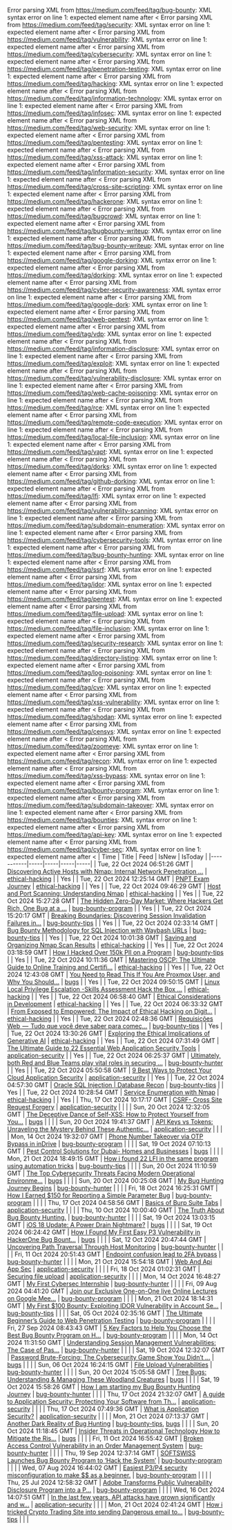 Error parsing XML from https://medium.com/feed/tag/bug-bounty: XML syntax error on line 1: expected element name after <
Error parsing XML from https://medium.com/feed/tag/security: XML syntax error on line 1: expected element name after <
Error parsing XML from https://medium.com/feed/tag/vulnerability: XML syntax error on line 1: expected element name after <
Error parsing XML from https://medium.com/feed/tag/cybersecurity: XML syntax error on line 1: expected element name after <
Error parsing XML from https://medium.com/feed/tag/penetration-testing: XML syntax error on line 1: expected element name after <
Error parsing XML from https://medium.com/feed/tag/hacking: XML syntax error on line 1: expected element name after <
Error parsing XML from https://medium.com/feed/tag/information-technology: XML syntax error on line 1: expected element name after <
Error parsing XML from https://medium.com/feed/tag/infosec: XML syntax error on line 1: expected element name after <
Error parsing XML from https://medium.com/feed/tag/web-security: XML syntax error on line 1: expected element name after <
Error parsing XML from https://medium.com/feed/tag/pentesting: XML syntax error on line 1: expected element name after <
Error parsing XML from https://medium.com/feed/tag/xss-attack: XML syntax error on line 1: expected element name after <
Error parsing XML from https://medium.com/feed/tag/information-security: XML syntax error on line 1: expected element name after <
Error parsing XML from https://medium.com/feed/tag/cross-site-scripting: XML syntax error on line 1: expected element name after <
Error parsing XML from https://medium.com/feed/tag/hackerone: XML syntax error on line 1: expected element name after <
Error parsing XML from https://medium.com/feed/tag/bugcrowd: XML syntax error on line 1: expected element name after <
Error parsing XML from https://medium.com/feed/tag/bugbounty-writeup: XML syntax error on line 1: expected element name after <
Error parsing XML from https://medium.com/feed/tag/bug-bounty-writeup: XML syntax error on line 1: expected element name after <
Error parsing XML from https://medium.com/feed/tag/google-dorking: XML syntax error on line 1: expected element name after <
Error parsing XML from https://medium.com/feed/tag/dorking: XML syntax error on line 1: expected element name after <
Error parsing XML from https://medium.com/feed/tag/cyber-security-awareness: XML syntax error on line 1: expected element name after <
Error parsing XML from https://medium.com/feed/tag/google-dork: XML syntax error on line 1: expected element name after <
Error parsing XML from https://medium.com/feed/tag/web-pentest: XML syntax error on line 1: expected element name after <
Error parsing XML from https://medium.com/feed/tag/vdp: XML syntax error on line 1: expected element name after <
Error parsing XML from https://medium.com/feed/tag/information-disclosure: XML syntax error on line 1: expected element name after <
Error parsing XML from https://medium.com/feed/tag/exploit: XML syntax error on line 1: expected element name after <
Error parsing XML from https://medium.com/feed/tag/vulnerability-disclosure: XML syntax error on line 1: expected element name after <
Error parsing XML from https://medium.com/feed/tag/web-cache-poisoning: XML syntax error on line 1: expected element name after <
Error parsing XML from https://medium.com/feed/tag/rce: XML syntax error on line 1: expected element name after <
Error parsing XML from https://medium.com/feed/tag/remote-code-execution: XML syntax error on line 1: expected element name after <
Error parsing XML from https://medium.com/feed/tag/local-file-inclusion: XML syntax error on line 1: expected element name after <
Error parsing XML from https://medium.com/feed/tag/vapt: XML syntax error on line 1: expected element name after <
Error parsing XML from https://medium.com/feed/tag/dorks: XML syntax error on line 1: expected element name after <
Error parsing XML from https://medium.com/feed/tag/github-dorking: XML syntax error on line 1: expected element name after <
Error parsing XML from https://medium.com/feed/tag/lfi: XML syntax error on line 1: expected element name after <
Error parsing XML from https://medium.com/feed/tag/vulnerability-scanning: XML syntax error on line 1: expected element name after <
Error parsing XML from https://medium.com/feed/tag/subdomain-enumeration: XML syntax error on line 1: expected element name after <
Error parsing XML from https://medium.com/feed/tag/cybersecurity-tools: XML syntax error on line 1: expected element name after <
Error parsing XML from https://medium.com/feed/tag/bug-bounty-hunting: XML syntax error on line 1: expected element name after <
Error parsing XML from https://medium.com/feed/tag/ssrf: XML syntax error on line 1: expected element name after <
Error parsing XML from https://medium.com/feed/tag/idor: XML syntax error on line 1: expected element name after <
Error parsing XML from https://medium.com/feed/tag/pentest: XML syntax error on line 1: expected element name after <
Error parsing XML from https://medium.com/feed/tag/file-upload: XML syntax error on line 1: expected element name after <
Error parsing XML from https://medium.com/feed/tag/file-inclusion: XML syntax error on line 1: expected element name after <
Error parsing XML from https://medium.com/feed/tag/security-research: XML syntax error on line 1: expected element name after <
Error parsing XML from https://medium.com/feed/tag/directory-listing: XML syntax error on line 1: expected element name after <
Error parsing XML from https://medium.com/feed/tag/log-poisoning: XML syntax error on line 1: expected element name after <
Error parsing XML from https://medium.com/feed/tag/cve: XML syntax error on line 1: expected element name after <
Error parsing XML from https://medium.com/feed/tag/xss-vulnerability: XML syntax error on line 1: expected element name after <
Error parsing XML from https://medium.com/feed/tag/shodan: XML syntax error on line 1: expected element name after <
Error parsing XML from https://medium.com/feed/tag/censys: XML syntax error on line 1: expected element name after <
Error parsing XML from https://medium.com/feed/tag/zoomeye: XML syntax error on line 1: expected element name after <
Error parsing XML from https://medium.com/feed/tag/recon: XML syntax error on line 1: expected element name after <
Error parsing XML from https://medium.com/feed/tag/xss-bypass: XML syntax error on line 1: expected element name after <
Error parsing XML from https://medium.com/feed/tag/bounty-program: XML syntax error on line 1: expected element name after <
Error parsing XML from https://medium.com/feed/tag/subdomain-takeover: XML syntax error on line 1: expected element name after <
Error parsing XML from https://medium.com/feed/tag/bounties: XML syntax error on line 1: expected element name after <
Error parsing XML from https://medium.com/feed/tag/api-key: XML syntax error on line 1: expected element name after <
Error parsing XML from https://medium.com/feed/tag/cyber-sec: XML syntax error on line 1: expected element name after <
| Time | Title | Feed | IsNew | IsToday |
|-----------|-----|-----|-----|-----|
| Tue, 22 Oct 2024 06:51:26 GMT | [Discovering Active Hosts with Nmap: Internal Network Penetration ...](https://freedium.cfd/https://medium.com/p/924edb6edfa7) | [ethical-hacking](https://medium.com/feed/tag/ethical-hacking) |  | Yes |
| Tue, 22 Oct 2024 12:25:14 GMT | [PNPT Exam Journey](https://freedium.cfd/https://medium.com/p/a64d4ad276e8) | [ethical-hacking](https://medium.com/feed/tag/ethical-hacking) |  | Yes |
| Tue, 22 Oct 2024 09:46:29 GMT | [Host and Port Scanning: Understanding Nmap](https://freedium.cfd/https://medium.com/p/66ed7c09b703) | [ethical-hacking](https://medium.com/feed/tag/ethical-hacking) |  | Yes |
| Tue, 22 Oct 2024 15:27:28 GMT | [The Hidden Zero-Day Market: Where Hackers Get Rich, One Bug at a ...](https://freedium.cfd/https://medium.com/p/fb6c8c2c7707) | [bug-bounty-program](https://medium.com/feed/tag/bug-bounty-program) |  | Yes |
| Tue, 22 Oct 2024 15:20:17 GMT | [Breaking Boundaries: Discovering Session Invalidation Failures in...](https://freedium.cfd/https://medium.com/p/84711777f9f2) | [bug-bounty-tips](https://medium.com/feed/tag/bug-bounty-tips) |  | Yes |
| Tue, 22 Oct 2024 02:33:14 GMT | [Bug Bounty Methodology for SQL Injection with Waybash URLs](https://freedium.cfd/https://medium.com/p/d1d13d0ebdaa) | [bug-bounty-tips](https://medium.com/feed/tag/bug-bounty-tips) |  | Yes |
| Tue, 22 Oct 2024 10:01:38 GMT | [Saving and Organizing Nmap Scan Results](https://freedium.cfd/https://medium.com/p/f7c4d930077e) | [ethical-hacking](https://medium.com/feed/tag/ethical-hacking) |  | Yes |
| Tue, 22 Oct 2024 03:18:59 GMT | [How I Hacked Over 150k PII on a Program](https://freedium.cfd/https://medium.com/p/f58b8b141d4a) | [bug-bounty-tips](https://medium.com/feed/tag/bug-bounty-tips) |  | Yes |
| Tue, 22 Oct 2024 10:11:36 GMT | [Mastering OSCP: The Ultimate Guide to Online Training and Certifi...](https://freedium.cfd/https://medium.com/p/0a6bd7327493) | [ethical-hacking](https://medium.com/feed/tag/ethical-hacking) |  | Yes |
| Tue, 22 Oct 2024 12:43:08 GMT | [You Need to Read This If You Are Proxmox User, and Why You Should...](https://freedium.cfd/https://medium.com/p/e2214daaedb0) | [bugs](https://medium.com/feed/tag/bugs) |  | Yes |
| Tue, 22 Oct 2024 09:50:15 GMT | [Linux Local Privilege Escalation -Skills Assessment Hack the Box ...](https://freedium.cfd/https://medium.com/p/a13f669ea351) | [ethical-hacking](https://medium.com/feed/tag/ethical-hacking) |  | Yes |
| Tue, 22 Oct 2024 06:58:40 GMT | [Ethical Considerations in Development](https://freedium.cfd/https://medium.com/p/d4e7a149cb58) | [ethical-hacking](https://medium.com/feed/tag/ethical-hacking) |  | Yes |
| Tue, 22 Oct 2024 06:33:32 GMT | [From Exposed to Empowered: The Impact of Ethical Hacking on Digit...](https://freedium.cfd/https://medium.com/p/dc5f55393fdb) | [ethical-hacking](https://medium.com/feed/tag/ethical-hacking) |  | Yes |
| Tue, 22 Oct 2024 02:48:36 GMT | [Requisições Web  —  Tudo que você deve saber para começ...](https://freedium.cfd/https://medium.com/p/ef01a89b250c) | [bug-bounty-tips](https://medium.com/feed/tag/bug-bounty-tips) |  | Yes |
| Tue, 22 Oct 2024 13:30:26 GMT | [Exploring the Ethical Implications of Generative AI](https://freedium.cfd/https://medium.com/p/8f247addaf95) | [ethical-hacking](https://medium.com/feed/tag/ethical-hacking) |  | Yes |
| Tue, 22 Oct 2024 07:31:49 GMT | [The Ultimate Guide to 22 Essential Web Application Security Tools](https://freedium.cfd/https://medium.com/p/ef00c8a4ffb9) | [application-security](https://medium.com/feed/tag/application-security) |  | Yes |
| Tue, 22 Oct 2024 06:25:37 GMT | [Ultimately, both Red and Blue Teams play vital roles in securing ...](https://freedium.cfd/https://medium.com/p/2ad19c30748d) | [bug-bounty-hunter](https://medium.com/feed/tag/bug-bounty-hunter) |  | Yes |
| Tue, 22 Oct 2024 05:50:58 GMT | [9 Best Ways to Protect Your Cloud Application Security](https://freedium.cfd/https://medium.com/p/b1cc3852081c) | [application-security](https://medium.com/feed/tag/application-security) |  | Yes |
| Tue, 22 Oct 2024 04:57:30 GMT | [Oracle SQL Injection \| Database Recon](https://freedium.cfd/https://medium.com/p/0c384d4a085a) | [bug-bounty-tips](https://medium.com/feed/tag/bug-bounty-tips) |  | Yes |
| Tue, 22 Oct 2024 10:28:54 GMT | [Service Enumeration with Nmap](https://freedium.cfd/https://medium.com/p/35bc4d0102db) | [ethical-hacking](https://medium.com/feed/tag/ethical-hacking) |  | Yes |
| Thu, 17 Oct 2024 10:17:17 GMT | [CSRF- Cross Site Request Forgery](https://freedium.cfd/https://medium.com/p/ce63984789f0) | [application-security](https://medium.com/feed/tag/application-security) |  |  |
| Sun, 20 Oct 2024 12:32:05 GMT | [The Deceptive Dance of Self-XSS: How to Protect Yourself from You...](https://freedium.cfd/https://medium.com/p/303ffe642073) | [bugs](https://medium.com/feed/tag/bugs) |  |  |
| Sun, 20 Oct 2024 19:41:37 GMT | [API Keys vs Tokens: Unraveling the Mystery Behind These Authentic...](https://freedium.cfd/https://medium.com/p/cbe44bd1dcc8) | [application-security](https://medium.com/feed/tag/application-security) |  |  |
| Mon, 14 Oct 2024 19:32:07 GMT | [Phone Number Takeover via OTP Bypass in inDrive](https://freedium.cfd/https://medium.com/p/989d20510047) | [bug-bounty-program](https://medium.com/feed/tag/bug-bounty-program) |  |  |
| Sat, 19 Oct 2024 07:10:13 GMT | [Pest Control Solutions for Dubai- Homes and Businesses](https://freedium.cfd/https://medium.com/p/1647541a3602) | [bugs](https://medium.com/feed/tag/bugs) |  |  |
| Mon, 21 Oct 2024 18:49:15 GMT | [How i found 22 LFI in the same program using automation tricks](https://freedium.cfd/https://medium.com/p/3ea303d24f4a) | [bug-bounty-tips](https://medium.com/feed/tag/bug-bounty-tips) |  |  |
| Sun, 20 Oct 2024 11:10:59 GMT | [The Top Cybersecurity Threats Facing Modern Operational Environme...](https://freedium.cfd/https://medium.com/p/848d0b7d8729) | [bugs](https://medium.com/feed/tag/bugs) |  |  |
| Sun, 20 Oct 2024 00:25:08 GMT | [My Bug Hunting Journey Begins](https://freedium.cfd/https://medium.com/p/c75c291ffe9c) | [bug-bounty-hunter](https://medium.com/feed/tag/bug-bounty-hunter) |  |  |
| Fri, 18 Oct 2024 16:25:31 GMT | [How I Earned $150 for Reporting a Simple Parameter Bug](https://freedium.cfd/https://medium.com/p/90734441dcd5) | [bug-bounty-program](https://medium.com/feed/tag/bug-bounty-program) |  |  |
| Thu, 17 Oct 2024 04:58:56 GMT | [Basics of Burp Suite Tabs](https://freedium.cfd/https://medium.com/p/e43beb6c176d) | [application-security](https://medium.com/feed/tag/application-security) |  |  |
| Thu, 10 Oct 2024 10:00:40 GMT | [The Truth About Bug Bounty Hunting.](https://freedium.cfd/https://medium.com/p/597e54acd2a0) | [bug-bounty-hunter](https://medium.com/feed/tag/bug-bounty-hunter) |  |  |
| Sat, 19 Oct 2024 13:03:15 GMT | [iOS 18 Update: A Power Drain Nightmare?](https://freedium.cfd/https://medium.com/p/3434378401e6) | [bugs](https://medium.com/feed/tag/bugs) |  |  |
| Sat, 19 Oct 2024 06:24:42 GMT | [How I Found My First Easy P3 Vulnerability in HackerOne Bug Bount...](https://freedium.cfd/https://medium.com/p/f9227942c6c0) | [bugs](https://medium.com/feed/tag/bugs) |  |  |
| Sat, 12 Oct 2024 20:47:44 GMT | [Uncovering Path Traversal Through Host Monitoring](https://freedium.cfd/https://medium.com/p/c8abb65f48f5) | [bug-bounty-hunter](https://medium.com/feed/tag/bug-bounty-hunter) |  |  |
| Fri, 11 Oct 2024 20:51:43 GMT | [Endpoint confusion lead to 2FA bypass](https://freedium.cfd/https://medium.com/p/67015dbb4c70) | [bug-bounty-hunter](https://medium.com/feed/tag/bug-bounty-hunter) |  |  |
| Mon, 21 Oct 2024 15:54:18 GMT | [Web And Api App Sec](https://freedium.cfd/https://medium.com/p/4974e113fb1f) | [application-security](https://medium.com/feed/tag/application-security) |  |  |
| Fri, 18 Oct 2024 01:02:31 GMT | [Securing file upload](https://freedium.cfd/https://medium.com/p/0f4dce5235bb) | [application-security](https://medium.com/feed/tag/application-security) |  |  |
| Mon, 14 Oct 2024 16:48:27 GMT | [My First Cybersec Internship](https://freedium.cfd/https://medium.com/p/04b0651bbb63) | [bug-bounty-hunter](https://medium.com/feed/tag/bug-bounty-hunter) |  |  |
| Fri, 09 Aug 2024 04:41:20 GMT | [ Join our Exclusive One-on-One live Online Lectures on Google Mee...](https://freedium.cfd/https://medium.com/p/be8bc9f829f9) | [bug-bounty-program](https://medium.com/feed/tag/bug-bounty-program) |  |  |
| Mon, 21 Oct 2024 18:14:31 GMT | [My First $100 Bounty: Exploiting IDOR Vulnerability in Account Se...](https://freedium.cfd/https://medium.com/p/fc81d28dbed9) | [bug-bounty-tips](https://medium.com/feed/tag/bug-bounty-tips) |  |  |
| Sat, 05 Oct 2024 02:35:16 GMT | [The Ultimate Beginner’s Guide to Web Penetration Testing](https://freedium.cfd/https://medium.com/p/6abccc29d306) | [bug-bounty-program](https://medium.com/feed/tag/bug-bounty-program) |  |  |
| Fri, 27 Sep 2024 08:43:43 GMT | [5 Key Factors to Help You Choose the Best Bug Bounty Program on H...](https://freedium.cfd/https://medium.com/p/b27bb2159d07) | [bug-bounty-program](https://medium.com/feed/tag/bug-bounty-program) |  |  |
| Mon, 14 Oct 2024 11:31:50 GMT | [Understanding Session Management Vulnerabilities: The Case of Pas...](https://freedium.cfd/https://medium.com/p/0f5bb123f598) | [bug-bounty-hunter](https://medium.com/feed/tag/bug-bounty-hunter) |  |  |
| Sat, 19 Oct 2024 12:32:07 GMT | [Password Brute-Forcing: The Cybersecurity Game Show You Didn’t ...](https://freedium.cfd/https://medium.com/p/c03052aedeeb) | [bugs](https://medium.com/feed/tag/bugs) |  |  |
| Sun, 06 Oct 2024 16:24:15 GMT | [File Upload Vulnerabilities](https://freedium.cfd/https://medium.com/p/fde628c84d71) | [bug-bounty-hunter](https://medium.com/feed/tag/bug-bounty-hunter) |  |  |
| Sun, 20 Oct 2024 15:05:58 GMT | [Tree Bugs: Understanding & Managing These Woodland Creatures](https://freedium.cfd/https://medium.com/p/5ea88afa04e2) | [bugs](https://medium.com/feed/tag/bugs) |  |  |
| Sat, 19 Oct 2024 15:58:26 GMT | [How I am starting my Bug Bounty Hunting Journey](https://freedium.cfd/https://medium.com/p/6d807a367d80) | [bug-bounty-hunter](https://medium.com/feed/tag/bug-bounty-hunter) |  |  |
| Thu, 17 Oct 2024 21:32:07 GMT | [A guide to Application Security: Protecting Your Software from Th...](https://freedium.cfd/https://medium.com/p/ed7b9d53c01a) | [application-security](https://medium.com/feed/tag/application-security) |  |  |
| Thu, 17 Oct 2024 07:49:36 GMT | [What is Application Security?](https://freedium.cfd/https://medium.com/p/fa6f382bd4b2) | [application-security](https://medium.com/feed/tag/application-security) |  |  |
| Mon, 21 Oct 2024 07:13:37 GMT | [Another Dark Reality of Bug Hunting](https://freedium.cfd/https://medium.com/p/0c8fa62e9867) | [bug-bounty-tips](https://medium.com/feed/tag/bug-bounty-tips), [bugs](https://medium.com/feed/tag/bugs) |  |  |
| Sun, 20 Oct 2024 11:18:45 GMT | [Insider Threats in Operational Technology How to Mitigate the Ris...](https://freedium.cfd/https://medium.com/p/f0f33b25404d) | [bugs](https://medium.com/feed/tag/bugs) |  |  |
| Fri, 11 Oct 2024 16:55:42 GMT | [Broken Access Control Vulnerability in an Order Management System](https://freedium.cfd/https://medium.com/p/8a1097b03926) | [bug-bounty-hunter](https://medium.com/feed/tag/bug-bounty-hunter) |  |  |
| Thu, 19 Sep 2024 12:37:14 GMT | [SOFTSWISS Launches Bug Bounty Program to ‘Hack the System’](https://freedium.cfd/https://medium.com/p/4ca98449deca) | [bug-bounty-program](https://medium.com/feed/tag/bug-bounty-program) |  |  |
| Wed, 07 Aug 2024 16:44:02 GMT | [Easiest P3/P4 security misconfiguration to make $$ as a beginner.](https://freedium.cfd/https://medium.com/p/d4f019ad4b85) | [bug-bounty-program](https://medium.com/feed/tag/bug-bounty-program) |  |  |
| Thu, 25 Jul 2024 12:58:32 GMT | [Adobe Transforms Public Vulnerability Disclosure Program into a P...](https://freedium.cfd/https://medium.com/p/a1f199f8e29e) | [bug-bounty-program](https://medium.com/feed/tag/bug-bounty-program) |  |  |
| Wed, 16 Oct 2024 14:07:51 GMT | [In the last few years, API attacks have grown significantly and w...](https://freedium.cfd/https://medium.com/p/f99fdbcf7bf0) | [application-security](https://medium.com/feed/tag/application-security) |  |  |
| Mon, 21 Oct 2024 02:41:24 GMT | [How i tricked Crypto Trading Site into sending Dangerous email to...](https://freedium.cfd/https://medium.com/p/a11a972c470f) | [bug-bounty-tips](https://medium.com/feed/tag/bug-bounty-tips) |  |  |
